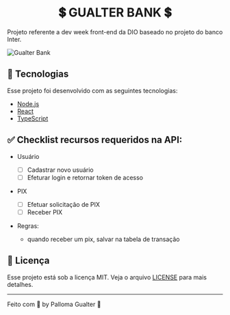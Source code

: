 <h1 align="center">
  💲 GUALTER BANK 💲
</h1>

Projeto referente a dev week front-end da DIO baseado no projeto do banco Inter.

![Gualter Bank](./gualter-bank.gif)

## 🚀 Tecnologias

Esse projeto foi desenvolvido com as seguintes tecnologias:

- [Node.js](https://nodejs.org/en/)
- [React](https://reactjs.org)
- [TypeScript](https://www.typescriptlang.org/)
<!--
- [React Native](https://facebook.github.io/react-native/)
- [Expo](https://expo.io/)
  -->

## ✅ Checklist recursos requeridos na API:

- Usuário

  - [ ] Cadastrar novo usuário
  - [ ] Efeturar login e retornar token de acesso

- PIX

  - [ ] Efetuar solicitação de PIX
  - [ ] Receber PIX

- Regras:
  - quando receber um pix, salvar na tabela de transação

## :memo: Licença

Esse projeto está sob a licença MIT. Veja o arquivo [LICENSE](LICENSE.md) para mais detalhes.

---

Feito com 💜 by Palloma Gualter :wave:
